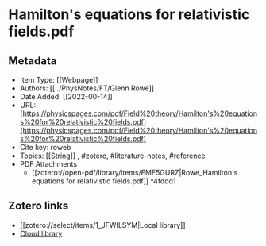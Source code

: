 # Hamilton's equations for relativistic fields.pdf

## Metadata

* Item Type: [[Webpage]]
* Authors: [[../PhysNotes/FT/Glenn Rowe]]
* Date Added: [[2022-00-14]]
* URL: [https://physicspages.com/pdf/Field%20theory/Hamilton's%20equations%20for%20relativistic%20fields.pdf](https://physicspages.com/pdf/Field%20theory/Hamilton's%20equations%20for%20relativistic%20fields.pdf)
* Cite key: roweb
* Topics: [[String]]
, #zotero, #literature-notes, #reference
* PDF Attachments
	- [[zotero://open-pdf/library/items/EME5GURZ|Rowe_Hamilton's equations for relativistic fields.pdf]] ^4fddd1


##  Zotero links
* [[zotero://select/items/1_JFWILSYM|Local library]]
* [Cloud library](http://zotero.org/users/7873466/items/JFWILSYM)


